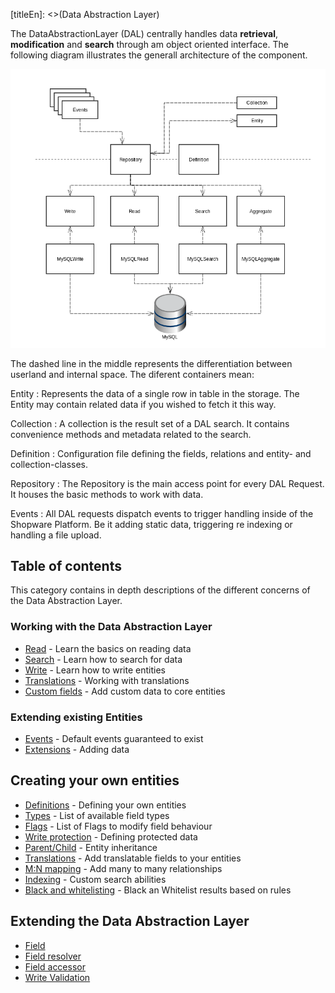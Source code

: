 [titleEn]: <>(Data Abstraction Layer)

The DataAbstractionLayer (DAL) centrally handles data **retrieval**, **modification** and **search** through am object oriented interface. The following diagram illustrates the generall architecture of the component.

![Data abstraction layer](./img/dal-structure.png)

The dashed line in the middle represents the differentiation between userland and internal space. The diferent containers mean:

Entity
 : Represents the data of a single row in table in the storage. The Entity may contain related data if you wished to fetch it this way.
 
Collection
 : A collection is the result set of a DAL search. It contains convenience methods and metadata related to the search. 

Definition
 : Configuration file defining the fields, relations and entity- and collection-classes.

Repository
 : The Repository is the main access point for every DAL Request. It houses the basic methods to work with data.

Events
 : All DAL requests dispatch events to trigger handling inside of the Shopware Platform. Be it adding static data, triggering re indexing or handling a file upload.

## Table of contents

This category contains in depth descriptions of the different concerns of the Data Abstraction Layer.

### Working with the Data Abstraction Layer

* [Read](./010-read.md) - Learn the basics on reading data
* [Search](./020-search.md) - Learn how to search for data
* [Write](./030-write.md)  - Learn how to write entities
* [Translations](./040-translation-handling.md) - Working with translations
* [Custom fields](./045-custom-field.md) - Add custom data to core entities
 
### Extending existing Entities
 
* [Events](./050-events.md) - Default events guaranteed to exist
* [Extensions](./060-extensions.md) - Adding data
 
## Creating your own entities
  
* [Definitions](./070-definition.md) - Defining your own entities
* [Types](./080-types.md) - List of available field types
* [Flags](./090-flags.md) - List of Flags to modify field behaviour
* [Write protection](./100-write-protection.md) - Defining protected data
* [Parent/Child](./110-data-inheritance.md) - Entity inheritance
* [Translations](./120-translations.md) - Add translatable fields to your entities
* [M:N mapping](./125-mapping.md) - Add many to many relationships
* [Indexing](./130-indexing.md) - Custom search abilities
* [Black and whitelisting](./140-black-white-listing.md) - Black an Whitelist results based on rules
 
## Extending the Data Abstraction Layer

* [Field](./150-field.md)
* [Field resolver](./160-field-resolver.md)
* [Field accessor](./170-field-accessor.md)
* [Write Validation](./180-write-command-validation.md)
